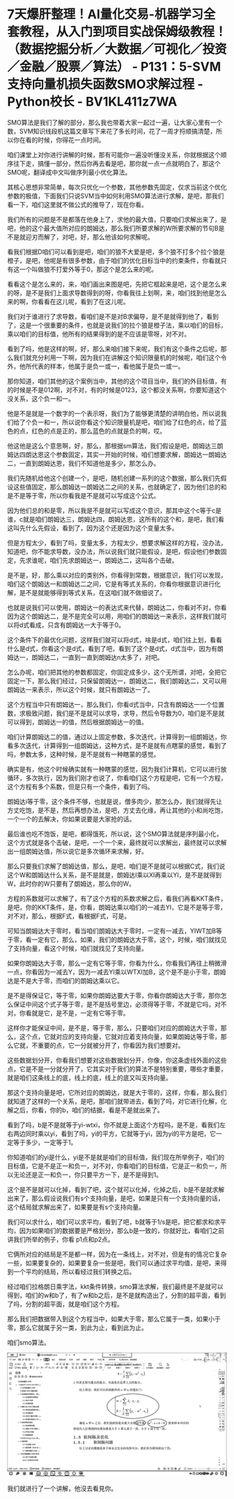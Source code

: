 # 7天爆肝整理！AI量化交易-机器学习全套教程，从入门到项目实战保姆级教程！（数据挖掘分析／大数据／可视化／投资／金融／股票／算法） - P131：5-SVM支持向量机损失函数SMO求解过程 - Python校长 - BV1KL411z7WA

SMO算法是我们了解的部分，那么我也带着大家一起过一遍，让大家心里有一个数，SVM知识线段机这篇文章写下来花了多长时间，花了一周才捋顺搞清楚，所以你在看的时候，你得花一点时间。

咱们课堂上对你进行讲解的时候，那有可能你一遍没听懂没关系，你就根据这个顺序往下走，搞懂一部分，然后你再去看是吧，那你就一点一点就明白了，那这个SMO呢，翻译成中文叫做序列最小优化算法。

其核心思想非常简单，每次只优化一个参数，其他参数先固定，仅求当前这个优化参数的极值，下面我们只说SVM当中如何利用SMO算法进行求解，是吧，那我们看一下，咱们这里就不做公式的推导了，现在你看。

我们所有的问题是不是都落在他身上了，求他的最大值，只要咱们求解出来了，是吧，他的这个最大值所对应的朗姆达，那么我们所要求解的W所要求解的节句B是不是就迎刃而解了，对吧，好，那么他该如何求解呢。

看我们根据D咱们可以看到是吧，咱们的狼不大爱是吧，多个狼不打多个拉个狼是橙子，是吧，他呢是有很多参数，由于咱们的优化目标当中的约束条件，你看就只有这一个叫做狼不打爱外等于0，那这个是怎么来的呢。

看看这个是怎么来的，来，咱们画出来图是吧，先把它框起来是吧，这个是怎么来的呀，是不是我们上面求导数得到的呀，你看我往上划啊，来，咱们找到他是怎么来的啊，你看看在这儿呢，看到了在这儿呢。

我们对于谁进行了求导数，看咱们是不是对B求偏导，是不是就得到他了，看到了，这是一个很重要的条件，也就是说我们的拉个狼是橙子法，乘以咱们的目标，乘以咱们的目标值，他所有的结果得到的是不应该是零呀，对不对。

看到了吗，他是这样的啊，好，那么来咱们接下来呢，我们有这个条件之后呢，那么我们就充分利用一下啊，因为我们在讲解这个知识限量机的时候呢，咱们这个令外，他所代表的样本，他属于是负一或一，看他属于是负一或一。

那你知道，咱们其他的这个案例当中，其他的这个项目当中，我们的外目标值，有的时候是不是012啊，对不对，有的时候是0123，这个都没关系啊，你要知道这个没关系，这个负一和一。

他是不是就是一个数字的一个表示呀，我们为了能够更清楚的讲明白他，所以说我们给了个负一和一，所以说你看这个知识限量机是吧，咱们给了红色的点，给了蓝色的点，红色的点是正的，那么蓝色的点就是负的啊，哎。

他这他是这么个意思啊，好，那么，那根据sm算法，我们假设是吧，朗姆达三朗姆达四朗达恩这个参数固定，其实一开始的时候，咱们想要求解，朗姆达一朗姆达二，一直到朗姆达恩，我们不知道他是多少，那怎么办。

我们先随机给他这个创建一个，是吧，随机创建一系列的这个数据，那么我们先假设这些值固定，那么朗姆达一朗姆达二之间的关系，也就确定了，因为他们总的和是不是等于零，所以你看我是不是就可以写成这个公式。

因为他们总的和是零，所以我是不是就可以写成这个意识，那其中这个c等于c是谁，c就是咱们朗姆达三，朗姆达四，朗姆达恩，这所有的这个和，是吧，我们看这叫先什么先假设，看到了，因为这个还是因为这个变量太多。

但是方程太少，看到了吗，变量太多，方程太少，想要求解这样的方程，没办法，知道吧，你不能求导数，没办法，所以说我们就只能假设，是吧，假设他们参数固定，先求谁呢，咱们先求朗姆达一，朗姆达二，这叫各个击破。

是不是，好，那么乘以对应的类别外，你看得到常数，根据意识，我们可以发现，咱们这个朗姆达一和朗姆达二之间，它是有等式关系的，你看你根据意识进行化解，是不是就能够得到等式关系，在这咱们就不做细说了。

也就是说我们可以使用，朗姆达一的表达式来代替，朗姆达二，你看对不对，你看因为这个朗姆达二，是不是完全可以用，用咱们的朗姆达一来表示，这样我们就可以将d式看成，只含有朗姆达一大于等于0。

这个条件下的最优化问题，这样我们就可以将d式，啥是d式，咱们往上划，看看什么是d式，你看这个是d式，看到了吧，看到了这个是d式，d式当中，因为有朗姆达一，朗姆达二，一直到一直到朗姆达n太多了，对吧。

怎么办呢，咱们把其他的参数都固定，你固定成多少，这个无所谓，对吧，全把它固定一下，那么我们经过，只保留朗姆达一，朗姆达二，我们朗姆达二，又可以用朗姆达一来表示，所以这个时候，就只有朗姆达一了。

这个方程当中只有朗姆达一，那么我们，你看d式当中，只含有朗姆达一一个位置数，求极致问题，我们是不是就可以求导，求导，然后令导数为0，咱们是不是就可以得到，朗姆达一的值，然后根据朗姆达一的值。

咱们计算朗姆达二的值，通过以上固定参数，多次迭代，计算得到一组朗姆达，你看多次迭代，计算得到一组朗姆达，这种方式，是不是就有点瞎蒙的感觉，看到了吗，参数太多，这种时候，是不是就有一种瞎蒙的感觉。

确实是有，他这个时候确实就有一种瞎蒙的感觉，因为我们计算机，它可以进行放循环，多次执行，因为我们刚才也说了，你看咱们这个方程是吧，它有一个方程，这个方程有多个系数，但是只有一个条件，看到了吗。

朗姆达i等于零，这个条件不够，也就是说，僧多肉少，那怎么办，我们就得先让方丈吃饱，是不是，然后再想办法，是吧，方丈去化缘，再让其他的小和尚吃饱，一个一个的去解决，你如果说要是大家抢的话。

最后谁也吃不饱饭，是吧，都得饿死，所以说，这个SMO算法就是序列最小化，这个方式就是各个击破，是吧，一个一个来，最终就可以求解出，最终就可以求解出一组朗姆达值，所以说它是多次循环来求解，好。

那么只要我们求解了朗姆达值，那么，是吧，咱们是不是就可以根据C式，我们说这个W和朗姆达什么关系，是不是就是，朗姆达I乘以XI再乘以YI，是不是就得到W，此时你的W只要有了朗姆达，那么你的W。

方程的系数就可以求解了，有了这个方程的系数求解之后，看我们再看KKT条件，是吧，你的KKT条件，是，你看，朗姆达乘以咱们的一减去YI，它是不是等于零，对不对，那么，根据F式，看根据F式，可是。

可知当朗姆达大于零时，看当咱们朗姆达大于零时，一定有一减去，YIWT加B等于零，看一定有它，那么，如果，我们的朗姆达大于零，这个，时候，咱们就找见了支持向量，看这个时候，咱们就找见了支持向量。

如果你朗姆达大于零，那么一定有它等于零，你看为什么，你看我们再往上稍微滑一点，你看因为一减去Y，因为一减去YI乘以WTXI加B，这个是不是小于零，朗姆达是不是大于零，而咱们的朗姆达乘以它。

是不是得保证它，等于零，如果你朗姆达要大于零，你看你朗姆达大于零，那你怎么保证中间这个式子等于零，是不是括号里边，必须得等于零，不就是它吗，对不对，你看就是它，是不是，一定有它等于零。

这样你才能保证中间，是不是，等于零，那么，只要咱们对应的朗姆达大于零，那么，这个点，它就对应的支持向量，它就对应着支持向量，如果朗姆达等于零，那么它就，不重要的点，它一分就被分开了，你看因为我们想要对。

这些数据划分开，你看我们想要对这些数据划分开，你像，你这条虚线外面的这些点，它是不是一分就分开了，它其实对于我们的算法不是特别重要，哪些才重要，就是咱们这条线上的底，线上的底，线上的底又叫支持向量。

那这个支持向量是吧，它所对应的朗姆达，就是大于零的，这样，你看，那么我们就知道了这样的一个关系，是吧，那咱们就带进去，看到了吗，对它进行化解，化解之后，你看，你的b，咱们的结据，看是不是就出来了。

看到了吗，b是不是就等于yi-wtxi，你不就是上面这个方程吗，是不是，看我们左右两边同时乘以yi，看到了吗，yi的平方，它就等于yi，因为yi的平方是吧，它一定等于多少，一定等于1。

你知道咱们的yi是什么，yi是不是就是咱们的目标值，我们现在所举例子，咱们的目标值，它是不是正一和负一，对不对，你看咱们的目标值，它是正一和负一，所以无论还是正一和负一，你只要平方一下，是不是得到1。

这个是不是就可以化掉，看到了吧，这个就可以化掉，化掉之后，b是不是就求解出来了，那么假设说我们有s个支持向量，是吧，如果是只有一个支持向量的话，这个结局就求解出来了，如果要是有s个支持向量。

我们可以求什么，咱们可以求平均，看到了吧，b就等于1/s是吧，把它都求和求平均，因为如果咱们的数据要是严格划分，那么b是一致的，你就好比，看咱们之前讲我们所举的例子，你看 p1点和p2点。

它俩所对应的结局是不是都一样，因为在一条线上，对不对，但是有的情况它复杂一些，如果要复杂的，如果要复杂一些是吧，我们可以通过求平均值，是吧，来得到一个平均的结局，所以看经过我们转换之后。

经过咱们拉格朗日乘字法，kkt条件转换，smo算法求解，我们最终是不是就可以得到，咱们的w和b了，有了w和b之后，是不是就构造出了，分割的超平面，看到了吗，分割的超平面，就是咱们这个方程。

那么我们把数据带入到这个方程当中，如果大于零，那么它属于一类，如果小于零，那么它就属于另一类，到此为止，看到此为止。

咱们smo算法。

![](img/6f6aef93d31cf48c473788a0c0a14e41_1.png)

我们就进行了一个讲解，他沒去看見你。